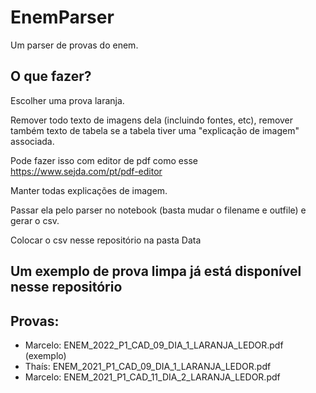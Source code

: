# EnemParser

Um parser de provas do enem.

## O que fazer?

Escolher uma prova laranja.

Remover todo texto de imagens dela (incluindo fontes, etc), remover também texto de tabela se a tabela tiver uma "explicação de imagem" associada.

Pode fazer isso com editor de pdf como esse https://www.sejda.com/pt/pdf-editor

Manter todas explicações de imagem.

Passar ela pelo parser no notebook  (basta mudar o filename e outfile) e gerar o csv.

Colocar o csv nesse repositório na pasta Data

## Um exemplo de prova limpa já está disponível nesse repositório

## Provas:

- Marcelo: ENEM_2022_P1_CAD_09_DIA_1_LARANJA_LEDOR.pdf (exemplo)
- Thaís: ENEM_2021_P1_CAD_09_DIA_1_LARANJA_LEDOR.pdf
- Marcelo: ENEM_2021_P1_CAD_11_DIA_2_LARANJA_LEDOR.pdf
